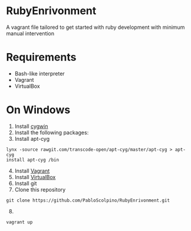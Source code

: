 # RubyEnrivonment
A vagrant file tailored to get started with ruby development with minimum manual intervention

# Requirements
* Bash-like interpreter
* Vagrant
* VirtualBox

# On Windows
1. Install [cygwin](https://www.cygwin.com/)
2. Install the following packages:
3. Install apt-cyg
```shellscript
lynx -source rawgit.com/transcode-open/apt-cyg/master/apt-cyg > apt-cyg
install apt-cyg /bin
```
4. Install [Vagrant](https://www.vagrantup.com/downloads.html)
5. Install [VirtualBox](https://www.virtualbox.org/wiki/Downloads)
6. Install git
7. Clone this repository
```shellscript
git clone https://github.com/PabloScolpino/RubyEnrivonment.git
```
8.
```
vagrant up
```



